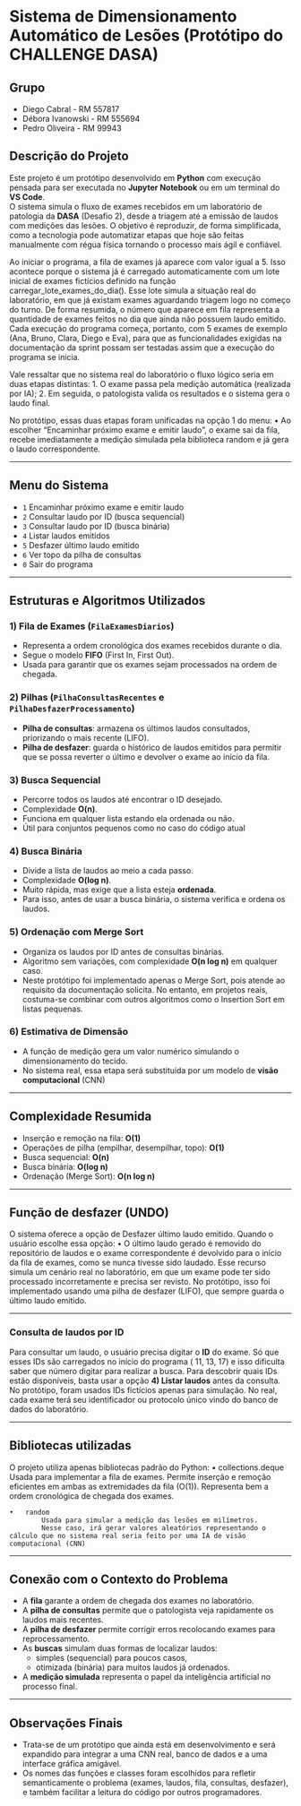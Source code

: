 # Sistema de Dimensionamento Automático de Lesões (Protótipo do CHALLENGE DASA)

## Grupo
- Diego Cabral - RM 557817
- Débora Ivanowski - RM 555694
- Pedro Oliveira - RM 99943

## Descrição do Projeto
Este projeto é um protótipo desenvolvido em **Python** com execução pensada para ser executada no **Jupyter Notebook** ou em um terminal do **VS Code**.  
O sistema simula o fluxo de exames recebidos em um laboratório de patologia da **DASA** (Desafio 2), desde a triagem até a emissão de laudos com medições das lesões.  O objetivo é reproduzir, de forma simplificada, como a tecnologia pode automatizar etapas que hoje são feitas manualmente com régua física tornando o processo mais ágil e confiável.

Ao iniciar o programa, a fila de exames já aparece com valor igual a 5. Isso acontece porque o sistema já é carregado automaticamente com um lote inicial de exames fictícios definido na função carregar_lote_exames_do_dia(). Esse lote simula a situação real do laboratório, em que já existam exames aguardando triagem logo no começo do turno. De forma resumida, o número que aparece em fila representa a quantidade de exames feitos no dia que ainda não possuem laudo emitido.
Cada execução do programa começa, portanto, com 5 exames de exemplo (Ana, Bruno, Clara, Diego e Eva), para que as funcionalidades exigidas na documentação da sprint possam ser testadas assim que a execução do programa se inicia. 

Vale ressaltar que no sistema real do laboratório o fluxo lógico seria em duas etapas distintas:
	1.	O exame passa pela medição automática (realizada por IA);
	2.	Em seguida, o patologista valida os resultados e o sistema gera o laudo final.

No protótipo, essas duas etapas foram unificadas na opção 1 do menu:
	•	Ao escolher “Encaminhar próximo exame e emitir laudo”, o exame sai da fila, recebe imediatamente a medição simulada pela biblioteca random e já gera o laudo correspondente.

---

## Menu do Sistema
- `1` Encaminhar próximo exame e emitir laudo  
- `2` Consultar laudo por ID (busca sequencial)  
- `3` Consultar laudo por ID (busca binária)  
- `4` Listar laudos emitidos  
- `5` Desfazer último laudo emitido  
- `6` Ver topo da pilha de consultas  
- `0` Sair do programa  

---

## Estruturas e Algoritmos Utilizados

### 1) Fila de Exames (`FilaExamesDiarios`)
- Representa a ordem cronológica dos exames recebidos durante o dia.  
- Segue o modelo **FIFO** (First In, First Out).  
- Usada para garantir que os exames sejam processados na ordem de chegada.  

### 2) Pilhas (`PilhaConsultasRecentes` e `PilhaDesfazerProcessamento`)
- **Pilha de consultas**: armazena os últimos laudos consultados, priorizando o mais recente (LIFO).  
- **Pilha de desfazer**: guarda o histórico de laudos emitidos para permitir que se possa reverter o último e devolver o exame ao início da fila.  

### 3) Busca Sequencial
- Percorre todos os laudos até encontrar o ID desejado.  
- Complexidade **O(n)**.  
- Funciona em qualquer lista estando ela ordenada ou não.  
- Útil para conjuntos pequenos como no caso do código atual 

### 4) Busca Binária
- Divide a lista de laudos ao meio a cada passo.  
- Complexidade **O(log n)**.  
- Muito rápida, mas exige que a lista esteja **ordenada**.  
- Para isso, antes de usar a busca binária, o sistema verifica e ordena os laudos.  

### 5) Ordenação com Merge Sort
- Organiza os laudos por ID antes de consultas binárias.  
- Algoritmo sem variações, com complexidade **O(n log n)** em qualquer caso. 
- Neste protótipo foi implementado apenas o Merge Sort, pois atende ao requisito da documentação solicita. No entanto, em projetos reais, costuma-se combinar com outros algoritmos como o Insertion Sort em listas pequenas. 

### 6) Estimativa de Dimensão
- A função de medição gera um valor numérico simulando o dimensionamento do tecido.  
- No sistema real, essa etapa será substituída por um modelo de **visão computacional** (CNN)

---

## Complexidade Resumida
- Inserção e remoção na fila: **O(1)**  
- Operações de pilha (empilhar, desempilhar, topo): **O(1)**  
- Busca sequencial: **O(n)**  
- Busca binária: **O(log n)**  
- Ordenação (Merge Sort): **O(n log n)**  

---
## Função de desfazer (UNDO)
O sistema oferece a opção de Desfazer último laudo emitido.
Quando o usuário escolhe essa opção:
	•	O último laudo gerado é removido do repositório de laudos e o exame correspondente é devolvido para o início da fila de exames, como se nunca tivesse sido laudado. Esse recurso simula um cenário real no laboratório, em que um exame pode ter sido processado incorretamente e precisa ser revisto.
No protótipo, isso foi implementado usando uma pilha de desfazer (LIFO), que sempre guarda o último laudo emitido.

---
### Consulta de laudos por ID
Para consultar um laudo, o usuário precisa digitar o **ID** do exame. Só que esses IDs são carregados no início do programa ( 11, 13, 17) e isso dificulta saber que número digitar para realizar a busca. Para descobrir quais IDs estão disponíveis, basta usar a opção **4) Listar laudos** antes da consulta.  
No protótipo, foram usados IDs fictícios apenas para simulação. No real, cada exame terá seu identificador ou protocolo único vindo do banco de dados do laboratório.

---

## Bibliotecas utilizadas

O projeto utiliza apenas bibliotecas padrão do Python:
	•	collections.deque
	        Usada para implementar a fila de exames.
	        Permite inserção e remoção eficientes em ambas as extremidades da fila (O(1)).
	        Representa bem a ordem cronológica de chegada dos exames.

	•	random
            Usada para simular a medição das lesões em milímetros.
		    Nesse caso, irá gerar valores aleatórios representando o cálculo que no sistema real seria feito por uma IA de visão computacional (CNN)    

---

## Conexão com o Contexto do Problema
- A **fila** garante a ordem de chegada dos exames no laboratório.  
- A **pilha de consultas** permite que o patologista veja rapidamente os laudos mais recentes.  
- A **pilha de desfazer** permite corrigir erros recolocando exames para reprocessamento.  
- As **buscas** simulam duas formas de localizar laudos:  
  - simples (sequencial) para poucos casos,  
  - otimizada (binária) para muitos laudos já ordenados.   
- A **medição simulada** representa o papel da inteligência artificial no processo final.  

---

## Observações Finais 
- Trata-se de um protótipo que ainda está em desenvolvimento e será expandido para integrar a uma CNN real, banco de dados e a uma interface gráfica amigável. 
- Os nomes das funções e classes foram escolhidos para refletir semanticamente o problema (exames, laudos, fila, consultas, desfazer), e também facilitar a leitura do código por outros programadores. 